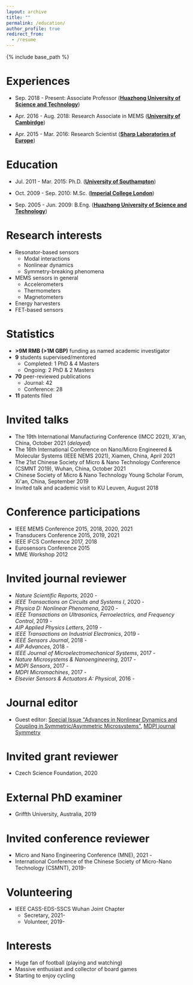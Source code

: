 ```yaml
---
layout: archive
title: ""
permalink: /education/
author_profile: true
redirect_from:
  - /resume
---
```


{% include base_path %}

Experiences
======
* Sep. 2018 - Present: Associate Professor ([<b>Huazhong University of Science and Technology</b>](http://english.hust.edu.cn/))


* Apr. 2016 - Aug. 2018: Research Associate in MEMS ([<b>University of Cambirdge</b>](https://www.nanoscience.cam.ac.uk/))
<!--  * Supervisor: [Prof. Ashwin Seshia](http://www.eng.cam.ac.uk/profiles/aas41)-->

* Apr. 2015 - Mar. 2016: Research Scientist ([<b>Sharp Laboratories of Europe</b>](https://www.sle.sharp.co.uk/rd-for-sharp))

Education
======

* Jul. 2011 - Mar. 2015: Ph.D. ([<b>University of Southampton</b>](https://www.nano.ecs.soton.ac.uk/))
<!--  * Supervisor: [Michael Kraft](https://www.esat.kuleuven.be/mns/mns_people/michael_kraft) (currently at KU Leuven)-->


* Oct. 2009 - Sep. 2010: M.Sc. ([<b>Imperial College London</b>](http://www.imperial.ac.uk/study/pg/electrical-engineering/analogue-digital-circuit/))


* Sep. 2005 - Jun. 2009: B.Eng. ([<b>Huazhong University of Science and Technology</b>](http://english.aia.hust.edu.cn/))

Research interests
======

* Resonator-based sensors
  * Modal interactions
  * Nonlinear dynamics
  * Symmetry-breaking phenomena
* MEMS sensors in general
  * Accelerometers
  * Thermometers
  * Magnetometers
* Energy harvesters
* FET-based sensors

Statistics
======
* <b>>9M RMB (>1M GBP)</b> funding as named academic investigator
* <b>9</b> students supervised/mentored
  * Completed: 1 PhD & 4 Masters
  * Ongoing: 2 PhD & 2 Masters
* <b>70</b> peer-reviewed publications
  * Journal: 42
  * Conference: 28
* <b>11</b> patents filed

Invited talks
======


  * The 19th International Manufacturing Conference (IMCC 2021), Xi'an, China, October 2021 (<i>delayed</i>)
  * The 16th International Conference on Nano/Micro Engineered & Molecular Systems (IEEE NEMS 2021), Xiamen, China, April 2021
  * The 21st Chinese Society of Micro & Nano Technology Conference (CSMNT 2019), Wuhan, China, October 2021
  * Chinese Society of Micro & Nano Technology Young Scholar Forum, Xi'an, China, September 2019
  * Invited talk and academic visit to KU Leuven, August 2018

Conference participations
======

  * IEEE MEMS Conference 2015, 2018, 2020, 2021
  * Transducers Conference 2015, 2019, 2021
  * IEEE IFCS Conference 2017, 2018
  * Eurosensors Conference 2015
  * MME Workshop 2012

Invited journal reviewer
======

  * <i>Nature Scientific Reports</i>, 2020 -
  * <i>IEEE Transactions on Circuits and Systems I</i>, 2020 -
  * <i>Physica D: Nonlinear Phenomena</i>, 2020 -
  * <i>IEEE Transactions on Ultrasonics, Ferroelectrics, and Frequency Control</i>, 2019 -
  * <i>AIP Applied Physics Letters</i>, 2019 -
  * <i>IEEE Transactions on Industrial Electronics</i>, 2019 -
  * <i>IEEE Sensors Journal</i>, 2018 -
  * <i>AIP Advances</i>, 2018 -
  * <i>IEEE Journal of Microelectromechanical Systems</i>, 2017 -
  * <i>Nature Microsystems & Nanoengineering</i>, 2017 -
  * <i>MDPI Sensors</i>, 2017 -
  * <i>MDPI Micromachines</i>, 2017 -
  * <i>Elsevier Sensors & Actuators A: Physical</i>, 2016 -

Journal editor
======


  * Guest editor: <a href="https://www.mdpi.com/journal/symmetry/special_issues/Advances_Nonlinear_Dynamics_Coupling_Symmetric_Asymmetric_Microsystems"> Special Issue "Advances in Nonlinear Dynamics and Coupling in Symmetric/Asymmetric Microsystems"</a>, <a href="https://www.mdpi.com/journal/symmetry"> MDPI journal Symmetry</a>

Invited grant reviewer
======

  * Czech Science Foundation, 2020

External PhD examiner
======

  * Griffth University, Australia, 2019

Invited conference reviewer
======

  * Micro and Nano Engineering Conference (MNE), 2021 -
  * International Conference of the Chinese Society of Micro-Nano Technology (CSMNT), 2019-

Volunteering
======
* IEEE CASS-EDS-SSCS Wuhan Joint Chapter
  * Secretary, 2021-
  * Volunteer, 2019-

Interests
======

* Huge fan of football (playing and watching)
* Massive enthusiast and collector of board games
* Starting to enjoy cycling
